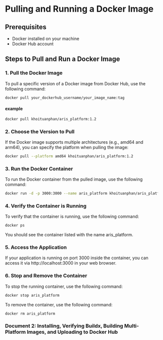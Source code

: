 # Pulling and Running a Docker Image

## Prerequisites
- Docker installed on your machine
- Docker Hub account

## Steps to Pull and Run a Docker Image

### 1. Pull the Docker Image

To pull a specific version of a Docker image from Docker Hub, use the following command:

```sh
docker pull your_dockerhub_username/your_image_name:tag
```
#### example 
```sh
docker pull khoituanphan/aris_platform:1.2
```
### 2. Choose the Version to Pull
If the Docker image supports multiple architectures (e.g., amd64 and arm64), you can specify the platform when pulling the image:
```sh
docker pull --platform amd64 khoituanphan/aris_platform:1.2
```

### 3. Run the Docker Container
To run the Docker container from the pulled image, use the following command:
```sh
docker run -d -p 3000:3000 --name aris_platform khoituanphan/aris_platform:[Version]
```
### 4. Verify the Container is Running
To verify that the container is running, use the following command:

```sh
docker ps
```
You should see the container listed with the name aris_platform.

### 5. Access the Application
If your application is running on port 3000 inside the container, you can access it via http://localhost:3000 in your web browser.

### 6. Stop and Remove the Container
To stop the running container, use the following command:

```sh
docker stop aris_platform
```
To remove the container, use the following command:

```sh
docker rm aris_platform
```
### Document 2: Installing, Verifying Buildx, Building Multi-Platform Images, and Uploading to Docker Hub
